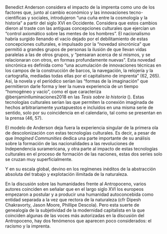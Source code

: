 

Benedict Anderson considera el impacto de la imprenta como uno de los factores que, junto al cambio económico y las innovaciones tecno-científicas y sociales, introdujeron “una cuña entre la cosmología y la historia” a partir del siglo XVI en Occidente. Considera que estos cambios dieron al traste con las antiguas concepciones culturales que ejercían un “control axiomático sobre las mentes de los hombres”. El nacionalismo habría surgido llenando el vacío dejado por el debilitamiento de estas concepciones culturales, e impulsado por la “novedad sincrónica” que permitió a grandes grupos de personas la ilusión de que llevan vidas paralelas a las de otros grupos, y “pensaran acerca de sí mismos, y se relacionaran con otros, en formas profundamente nuevas”. Esta novedad sincrónica es definida como “una acumulación de innovaciones técnicas en los campos de la construcción de barcos, la navegación, la relojería y la cartografía, mediadas todas ellas por el capitalismo de imprenta” (62, 265). Así, la novela y el periódico serían las “formas de la imaginación” que permitieron darle forma y leer  la nueva experiencia de un tiempo “homogéneo y vacío”, como el que caracteriza @benjaminIluminaciones2018 en las _Tesis sobre la historia_ (). Estas tecnologías culturales serían las que permiten la conexión imaginada de hechos arbitrariamente yuxtapuestos e incluidos en una misma serie de sentido, solo por su coincidencia en el calendario, tal como se presentan en la prensa (46, 57). 

El modelo de Anderson deja fuera la experiencia singular de la primera ola de descolonización con estas tecnologías culturales. Es decir, a pesar de que _Imagined Communities_ dedica una parte importante de su análisis sobre la formación de las nacionalidades a las revoluciones de Independencia suramericana, y otra parte al impacto de estas tecnologías culturales en el proceso de formación de las naciones, estas dos series solo se cruzan muy superficialmente.





Y en su escala global, devino en los regímenes inéditos de la abstracción absoluta del trabajo y explotación ilimitada de la naturaleza.

En la discusión sobre las humanidades frente al Antropoceno, varios autores coinciden en señalar que en el largo siglo XVI los europeos empezaron a postular y a producir una humanidad autoconcebida como entidad separada a la vez que rectora de la naturaleza (cfr Dipesh Chakravorty, Jason Moore, Phillipe Descola). Pero esta suerte de genealogía de la subjetividad de la modernidad capitalista en la que coinciden algunas de las voces más autorizadas en la discusión del Antropoceno, hay dos fenómenos que aparecen poco considerados: el racismo y la imprenta.

